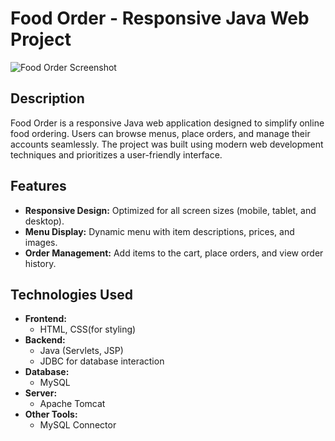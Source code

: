 # Food Order - Responsive Java Web Project

![Food Order Screenshot](path/to/your/screenshot.png)

## Description

Food Order is a responsive Java web application designed to simplify online food ordering. Users can browse menus, place orders, and manage their accounts seamlessly. The project was built using modern web development techniques and prioritizes a user-friendly interface.

## Features

- **Responsive Design:** Optimized for all screen sizes (mobile, tablet, and desktop).
- **Menu Display:** Dynamic menu with item descriptions, prices, and images.
- **Order Management:** Add items to the cart, place orders, and view order history.

## Technologies Used

- **Frontend:**
  - HTML, CSS(for styling)
- **Backend:**
  - Java (Servlets, JSP)
  - JDBC for database interaction
- **Database:**
  - MySQL
- **Server:**
  - Apache Tomcat
- **Other Tools:**
  - MySQL Connector
